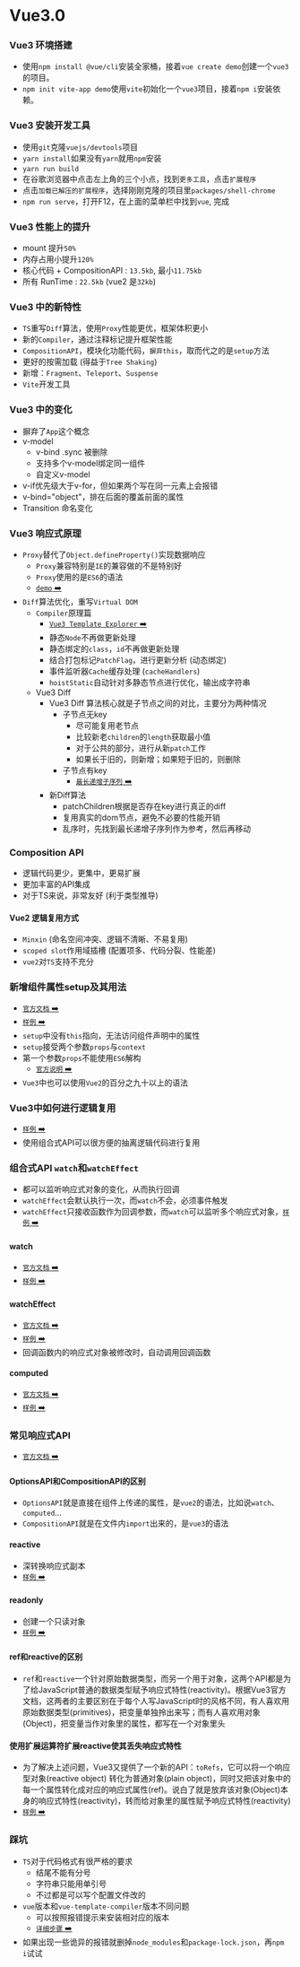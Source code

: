 # Vue3.0

### Vue3 环境搭建
- 使用`npm install @vue/cli`安装全家桶，接着`vue create demo`创建一个`vue3`的项目。
- `npm init vite-app demo`使用`vite`初始化一个`vue3`项目，接着`npm i`安装依赖。

### Vue3 安装开发工具
- 使用`git`克隆`vuejs/devtools`项目
- `yarn install`如果没有`yarn`就用`npm`安装
- `yarn run build`
- 在谷歌浏览器中点击左上角的三个小点，找到`更多工具`，点击`扩展程序`
- 点击`加载已解压的扩展程序`，选择刚刚克隆的项目里`packages/shell-chrome`
- `npm run serve`，打开F12，在上面的菜单栏中找到`vue`, 完成

### Vue3 性能上的提升
- mount 提升`50%`
- 内存占用小提升`120%`
- 核心代码 + CompositionAPI : `13.5kb`, 最小`11.75kb`
- 所有 RunTime : `22.5kb` (vue2 是`32kb`)

### Vue3 中的新特性
- `TS`重写`Diff`算法，使用`Proxy`性能更优，框架体积更小
- 新的`Compiler`，通过注释标记提升框架性能
- `CompositionAPI`，模块化功能代码，`摒弃this`，取而代之的是`setup`方法
- 更好的按需加载 (得益于`Tree Shaking`)
- 新增：`Fragment`、`Teleport`、`Suspense`
- `Vite`开发工具

### Vue3 中的变化
- 摒弃了`App`这个概念
- v-model
    - v-bind .sync 被删除
    - 支持多个v-model绑定同一组件
    - 自定义v-model
- v-if优先级大于v-for，但如果两个写在同一元素上会报错
- v-bind="object"，排在后面的覆盖前面的属性
- Transition 命名变化

### Vue3 响应式原理
- `Proxy`替代了`Object.defineProperty()`实现数据响应
  - `Proxy`兼容特别是`IE`的兼容做的不是特别好
  - `Proxy`使用的是`ES6`的语法
  - [`demo` :arrow_right:](https://github.com/liao123-git/Vue3.0/tree/main/demo1 "响应式原理demo")
- `Diff`算法优化，重写`Virtual DOM`
  - `Compiler`原理篇
    - [`Vue3 Template Explorer` :arrow_right:](https://vue-next-template-explorer.netlify.app/ "Vue3 Template Explorer")
    - 静态`Node`不再做更新处理
    - 静态绑定的`class`，`id`不再做更新处理
    - 结合打包标记`PatchFlag`，进行更新分析 (动态绑定)
    - 事件监听器`Cache`缓存处理 (`cacheHandlers`)
    - `hoistStatic`自动针对多静态节点进行优化，输出成字符串
  - Vue3 Diff
    - Vue3 Diff 算法核心就是子节点之间的对比，主要分为两种情况
      - 子节点无key
        - 尽可能复用老节点
        - 比较新老`children`的`length`获取最小值
        - 对于公共的部分，进行从新`patch`工作
        - 如果长于旧的，则新增；如果短于旧的，则删除
      - 子节点有key
        - [`最长递增子序列` :arrow_right:](https://leetcode-cn.com/problems/longest-increasing-subsequence/ "最长递增子序列")
    - 新Diff算法
      - patchChildren根据是否存在key进行真正的diff
      - 复用真实的dom节点，避免不必要的性能开销
      - 乱序时，先找到最长递增子序列作为参考，然后再移动

### Composition API
- 逻辑代码更少，更集中，更易扩展
- 更加丰富的API集成
- 对于TS来说，非常友好 (利于类型推导)
#### Vue2 逻辑复用方式
- `Minxin` (命名空间冲突、逻辑不清晰、不易复用)
- `scoped slot`作用域插槽 (配置项多、代码分裂、性能差)
- `vue2`对`TS`支持不充分

### 新增组件属性setup及其用法
- [`官方文档` :arrow_right:](https://v3.cn.vuejs.org/guide/composition-api-introduction.html#%E4%BB%80%E4%B9%88%E6%98%AF%E7%BB%84%E5%90%88%E5%BC%8F-api "官方文档")
- [`样例` :arrow_right:](https://github.com/liao123-git/Vue3.0/tree/main/vue3-demo/src/views/Home.vue "样例")
- `setup`中没有`this`指向，无法访问组件声明中的属性
- `setup`接受两个参数`props`与`context`
- 第一个参数`props`不能使用`ES6`解构
  - [`官方说明` :arrow_right:](https://v3.cn.vuejs.org/guide/composition-api-setup.html#props "官方说明")
- `Vue3`中也可以使用`Vue2`的百分之九十以上的语法

### Vue3中如何进行逻辑复用
- [`样例` :arrow_right:](https://github.com/liao123-git/Vue3.0/tree/main/vue3-demo/src/views/LogicReuse.vue "样例")
- 使用组合式API可以很方便的抽离逻辑代码进行复用

### 组合式API `watch`和`watchEffect`
- 都可以监听响应式对象的变化，从而执行回调
- `watchEffect`会默认执行一次，而`watch`不会，必须事件触发
- `watchEffect`只接收函数作为回调参数，而`watch`可以监听多个响应式对象，[`样例` :arrow_right:](https://github.com/liao123-git/Vue3.0/blob/main/vue3-demo/src/views/LogicReuse.ts#L23 "样例")
#### watch
- [`官方文档` :arrow_right:](https://v3.cn.vuejs.org/guide/composition-api-introduction.html#watch-%E5%93%8D%E5%BA%94%E5%BC%8F%E6%9B%B4%E6%94%B9 "官方文档")
- [`样例` :arrow_right:](https://github.com/liao123-git/Vue3.0/blob/main/vue3-demo/src/views/LogicReuse.ts#L18 "样例")
#### watchEffect
- [`官方文档` :arrow_right:](https://v3.cn.vuejs.org/guide/reactivity-computed-watchers.html#watcheffect "官方文档")
- [`样例` :arrow_right:](https://github.com/liao123-git/Vue3.0/blob/main/vue3-demo/src/views/LogicReuse.ts#L28 "样例")
- 回调函数内的响应式对象被修改时，自动调用回调函数
#### computed
- [`官方文档` :arrow_right:](https://v3.cn.vuejs.org/api/computed-watch-api.html#computed "官方文档")
- [`样例` :arrow_right:](https://github.com/liao123-git/Vue3.0/blob/main/vue3-demo/src/views/LogicReuse.ts#L39 "样例")

### 常见响应式API
- [`官方文档` :arrow_right:](https://v3.cn.vuejs.org/api/reactivity-api.html "官方文档")
#### OptionsAPI和CompositionAPI的区别
- `OptionsAPI`就是直接在组件上传递的属性，是`vue2`的语法，比如说`watch`、`computed`...
- `CompositionAPI`就是在文件内`import`出来的，是`vue3`的语法
#### reactive
- 深转换响应式副本
- [`样例` :arrow_right:](https://github.com/liao123-git/Vue3.0/blob/main/vue3-demo/src/views/ReactivityTest/ReactiveTest.ts "样例")
#### readonly
- 创建一个只读对象
- [`样例` :arrow_right:](https://github.com/liao123-git/Vue3.0/blob/main/vue3-demo/src/views/ReactivityTest/ReaonlyTest.ts "样例")
#### ref和reactive的区别
- `ref`和`reactive`一个针对原始数据类型，而另一个用于对象，这两个API都是为了给JavaScript普通的数据类型赋予响应式特性(reactivity)。根据Vue3官方文档，这两者的主要区别在于每个人写JavaScript时的风格不同，有人喜欢用原始数据类型(primitives)，把变量单独拎出来写；而有人喜欢用对象(Object)，把变量当作对象里的属性，都写在一个对象里头
#### 使用扩展运算符扩展reactive使其丢失响应式特性
- 为了解决上述问题，Vue3又提供了一个新的API：`toRefs`，它可以将一个响应型对象(reactive object) 转化为普通对象(plain object)，同时又把该对象中的每一个属性转化成对应的响应式属性(ref)。说白了就是放弃该对象(Object)本身的响应式特性(reactivity)，转而给对象里的属性赋予响应式特性(reactivity)
- [`样例` :arrow_right:](https://github.com/liao123-git/Vue3.0/blob/main/vue3-demo/src/views/ReactivityTest/ReactiveTest.ts "样例")

### 踩坑
- `TS`对于代码格式有很严格的要求
  - 结尾不能有分号
  - 字符串只能用单引号
  - 不过都是可以写个配置文件改的
- `vue`版本和`vue-template-compiler`版本不同问题
  - 可以按照报错提示来安装相对应的版本
  - [`详细步骤` :arrow_right:](https://ldl1204.xyz/67.html "详细步骤")
- 如果出现一些诡异的报错就删掉`node_modules`和`package-lock.json`，再`npm i`试试
